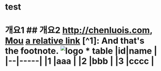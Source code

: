 # test

# 개요1 ## 개요2 <http://chenluois.com>, [Mou](https://twitter.com/mou) [a relative link](other_file.md) [^1]: And that's the footnote. ![logo](http://finfra.com/f/f.png) * table |id|name | |--|-----| |1 |aaa  | |2 |bbb  | |3 |cccc |
